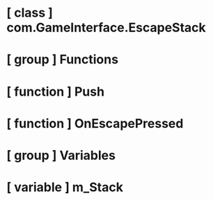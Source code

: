 # [ class ] com.GameInterface.EscapeStack

# [ group ] Functions

# [ function ] Push

# [ function ] OnEscapePressed

# [ group ] Variables

# [ variable ] m_Stack

